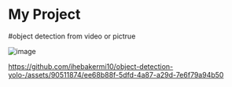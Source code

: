 ﻿# My Project
#object detection from video or pictrue  

![image](https://github.com/ihebakermi10/object-detection-yolo-/assets/90511874/060bc8f0-5cf2-424f-8782-9cd44afe815a)


https://github.com/ihebakermi10/object-detection-yolo-/assets/90511874/ee68b88f-5dfd-4a87-a29d-7e6f79a94b50


